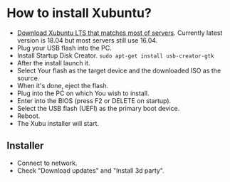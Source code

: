 # How to install Xubuntu?

* [Download Xubuntu LTS that matches most of servers](https://xubuntu.org/release/18-04/).
Currently latest version is 18.04 but most servers still use 16.04.
* Plug your USB flash into the PC.
* Install Startup Disk Creator. `sudo apt-get install usb-creator-gtk`
* After the install launch it.
* Select Your flash as the target device and the downloaded ISO as the source.
* When it's done, eject the flash.
* Plug into the PC on which You wish to install.
* Enter into the BIOS (press F2 or DELETE on startup).
* Select the USB flash (UEFI) as the primary boot device.
* Reboot.
* The Xubu installer will start.

## Installer

* Connect to network.
* Check "Download updates" and "Install 3d party".
